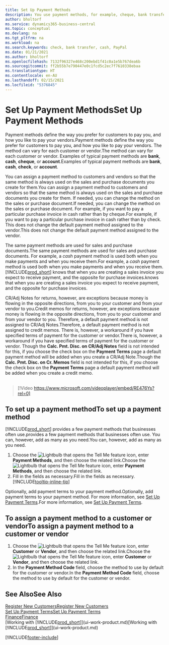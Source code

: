 ```yaml
---
title: Set Up Payment Methods
description: You use payment methods, for example, cheque, bank transfer, cash, or PayPal, to define how sales and purchase invoices will be paid.
author: bholtorf
ms.service: dynamics365-business-central
ms.topic: conceptual
ms.devlang: na
ms.tgt_pltfrm: na
ms.workload: na
ms.search.keywords: check, bank transfer, cash, PayPal
ms.date: 01/21/2021
ms.author: bholtorf
ms.openlocfilehash: 7132f96327e468c200ebd1f41c0a1e5b767dea6b
ms.sourcegitcommit: ff2b55b7e790447e0c1fcd5c2ec7f7610338ebaa
ms.translationtype: HT
ms.contentlocale: en-AU
ms.lasthandoff: 02/15/2021
ms.locfileid: "5376845"
---
```

# <a name="set-up-payment-methods"></a><span data-ttu-id="38bc7-103">Set Up Payment Methods</span><span class="sxs-lookup"><span data-stu-id="38bc7-103">Set Up Payment Methods</span></span>

<span data-ttu-id="38bc7-104">Payment methods define the way you prefer for customers to pay you, and how you like to pay your vendors.</span><span class="sxs-lookup"><span data-stu-id="38bc7-104">Payment methods define the way you prefer for customers to pay you, and how you like to pay your vendors.</span></span> <span data-ttu-id="38bc7-105">The method can vary for each customer or vendor.</span><span class="sxs-lookup"><span data-stu-id="38bc7-105">The method can vary for each customer or vendor.</span></span> <span data-ttu-id="38bc7-106">Examples of typical payment methods are **bank**, **cash**, **cheque**, or **account**.</span><span class="sxs-lookup"><span data-stu-id="38bc7-106">Examples of typical payment methods are **bank**, **cash**, **check**, or **account**.</span></span>

<span data-ttu-id="38bc7-107">You can assign a payment method to customers and vendors so that the same method is always used on the sales and purchase documents you create for them.</span><span class="sxs-lookup"><span data-stu-id="38bc7-107">You can assign a payment method to customers and vendors so that the same method is always used on the sales and purchase documents you create for them.</span></span> <span data-ttu-id="38bc7-108">If needed, you can change the method on the sales or purchase document.</span><span class="sxs-lookup"><span data-stu-id="38bc7-108">If needed, you can change the method on the sales or purchase document.</span></span> <span data-ttu-id="38bc7-109">For example, if you want to pay a particular purchase invoice in cash rather than by cheque.</span><span class="sxs-lookup"><span data-stu-id="38bc7-109">For example, if you want to pay a particular purchase invoice in cash rather than by check.</span></span> <span data-ttu-id="38bc7-110">This does not change the default payment method assigned to the vendor.</span><span class="sxs-lookup"><span data-stu-id="38bc7-110">This does not change the default payment method assigned to the vendor.</span></span>

<span data-ttu-id="38bc7-111">The same payment methods are used for sales and purchase documents.</span><span class="sxs-lookup"><span data-stu-id="38bc7-111">The same payment methods are used for sales and purchase documents.</span></span> <span data-ttu-id="38bc7-112">For example, a _cash_ payment method is used both when you make payments and when you receive them.</span><span class="sxs-lookup"><span data-stu-id="38bc7-112">For example, a _cash_ payment method is used both when you make payments and when you receive them.</span></span> [!INCLUDE[prod_short](includes/prod_short.md)] <span data-ttu-id="38bc7-113">knows that when you are creating a sales invoice you expect to receive payment, and the opposite for purchase invoices.</span><span class="sxs-lookup"><span data-stu-id="38bc7-113">knows that when you are creating a sales invoice you expect to receive payment, and the opposite for purchase invoices.</span></span>

<span data-ttu-id="38bc7-114">CR/Adj Notes for returns, however, are exceptions because money is flowing in the opposite directions, from you to your customer and from your vendor to you.</span><span class="sxs-lookup"><span data-stu-id="38bc7-114">Credit memos for returns, however, are exceptions because money is flowing in the opposite directions, from you to your customer and from your vendor to you.</span></span> <span data-ttu-id="38bc7-115">Therefore, a default payment method is not assigned to CR/Adj Notes.</span><span class="sxs-lookup"><span data-stu-id="38bc7-115">Therefore, a default payment method is not assigned to credit memos.</span></span> <span data-ttu-id="38bc7-116">There is, however, a workaround if you have specified terms of payment for the customer or vendor.</span><span class="sxs-lookup"><span data-stu-id="38bc7-116">There is, however, a workaround if you have specified terms of payment for the customer or vendor.</span></span> <span data-ttu-id="38bc7-117">Though the **Calc. Pmt. Disc. on CR/Adj Notes** field is not intended for this, if you choose the check box on the **Payment Terms** page a default payment method will be added when you create a CR/Adj Note.</span><span class="sxs-lookup"><span data-stu-id="38bc7-117">Though the **Calc. Pmt. Disc. on Cr. Memos** field is not intended for this, if you choose the check box on the **Payment Terms** page a default payment method will be added when you create a credit memo.</span></span> <br><br>  

> [!Video https://www.microsoft.com/videoplayer/embed/RE476Ys?rel=0]

## <a name="to-set-up-a-payment-method"></a><span data-ttu-id="38bc7-118">To set up a payment method</span><span class="sxs-lookup"><span data-stu-id="38bc7-118">To set up a payment method</span></span>

[!INCLUDE[prod_short](includes/prod_short.md)] <span data-ttu-id="38bc7-119">provides a few payment methods that businesses often use.</span><span class="sxs-lookup"><span data-stu-id="38bc7-119">provides a few payment methods that businesses often use.</span></span> <span data-ttu-id="38bc7-120">You can, however, add as many as you need.</span><span class="sxs-lookup"><span data-stu-id="38bc7-120">You can, however, add as many as you need.</span></span>

1. <span data-ttu-id="38bc7-121">Choose the ![Lightbulb that opens the Tell Me feature](media/ui-search/search_small.png "Tell me what you want to do") icon, enter **Payment Methods**, and then choose the related link.</span><span class="sxs-lookup"><span data-stu-id="38bc7-121">Choose the ![Lightbulb that opens the Tell Me feature](media/ui-search/search_small.png "Tell me what you want to do") icon, enter **Payment Methods**, and then choose the related link.</span></span>
2. <span data-ttu-id="38bc7-122">Fill in the fields as necessary.</span><span class="sxs-lookup"><span data-stu-id="38bc7-122">Fill in the fields as necessary.</span></span> [!INCLUDE[tooltip-inline-tip](includes/tooltip-inline-tip_md.md)]

<span data-ttu-id="38bc7-123">Optionally, add payment terms to your payment method.</span><span class="sxs-lookup"><span data-stu-id="38bc7-123">Optionally, add payment terms to your payment method.</span></span> <span data-ttu-id="38bc7-124">For more information, see [Set Up Payment Terms](finance-payment-terms.md).</span><span class="sxs-lookup"><span data-stu-id="38bc7-124">For more information, see [Set Up Payment Terms](finance-payment-terms.md).</span></span>  

## <a name="to-assign-a-payment-method-to-a-customer-or-vendor"></a><span data-ttu-id="38bc7-125">To assign a payment method to a customer or vendor</span><span class="sxs-lookup"><span data-stu-id="38bc7-125">To assign a payment method to a customer or vendor</span></span>

1. <span data-ttu-id="38bc7-126">Choose the ![Lightbulb that opens the Tell Me feature](media/ui-search/search_small.png "Tell me what you want to do") icon, enter **Customer** or **Vendor**, and then choose the related link.</span><span class="sxs-lookup"><span data-stu-id="38bc7-126">Choose the ![Lightbulb that opens the Tell Me feature](media/ui-search/search_small.png "Tell me what you want to do") icon, enter **Customer** or **Vendor**, and then choose the related link.</span></span>
2. <span data-ttu-id="38bc7-127">In the **Payment Method Code** field, choose the method to use by default for the customer or vendor.</span><span class="sxs-lookup"><span data-stu-id="38bc7-127">In the **Payment Method Code** field, choose the method to use by default for the customer or vendor.</span></span>

## <a name="see-also"></a><span data-ttu-id="38bc7-128">See Also</span><span class="sxs-lookup"><span data-stu-id="38bc7-128">See Also</span></span>

[<span data-ttu-id="38bc7-129">Register New Customers</span><span class="sxs-lookup"><span data-stu-id="38bc7-129">Register New Customers</span></span>](sales-how-register-new-customers.md)  
[<span data-ttu-id="38bc7-130">Set Up Payment Terms</span><span class="sxs-lookup"><span data-stu-id="38bc7-130">Set Up Payment Terms</span></span>](finance-payment-terms.md)  
[<span data-ttu-id="38bc7-131">Finance</span><span class="sxs-lookup"><span data-stu-id="38bc7-131">Finance</span></span>](finance.md)  
<span data-ttu-id="38bc7-132">[Working with [!INCLUDE[prod_short](includes/prod_short.md)]](ui-work-product.md)</span><span class="sxs-lookup"><span data-stu-id="38bc7-132">[Working with [!INCLUDE[prod_short](includes/prod_short.md)]](ui-work-product.md)</span></span>  


[!INCLUDE[footer-include](includes/footer-banner.md)]
